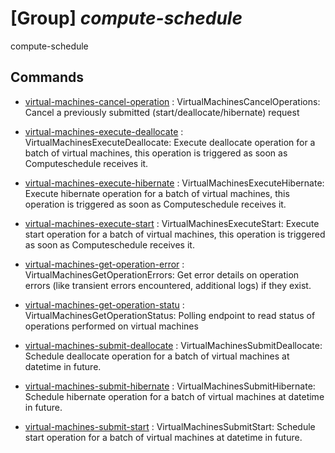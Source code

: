 # [Group] _compute-schedule_

compute-schedule

## Commands

- [virtual-machines-cancel-operation](/Commands/compute-schedule/_virtual-machines-cancel-operation.md)
: VirtualMachinesCancelOperations: Cancel a previously submitted (start/deallocate/hibernate) request

- [virtual-machines-execute-deallocate](/Commands/compute-schedule/_virtual-machines-execute-deallocate.md)
: VirtualMachinesExecuteDeallocate: Execute deallocate operation for a batch of virtual machines, this operation is triggered as soon as Computeschedule receives it.

- [virtual-machines-execute-hibernate](/Commands/compute-schedule/_virtual-machines-execute-hibernate.md)
: VirtualMachinesExecuteHibernate: Execute hibernate operation for a batch of virtual machines, this operation is triggered as soon as Computeschedule receives it.

- [virtual-machines-execute-start](/Commands/compute-schedule/_virtual-machines-execute-start.md)
: VirtualMachinesExecuteStart: Execute start operation for a batch of virtual machines, this operation is triggered as soon as Computeschedule receives it.

- [virtual-machines-get-operation-error](/Commands/compute-schedule/_virtual-machines-get-operation-error.md)
: VirtualMachinesGetOperationErrors: Get error details on operation errors (like transient errors encountered, additional logs) if they exist.

- [virtual-machines-get-operation-statu](/Commands/compute-schedule/_virtual-machines-get-operation-statu.md)
: VirtualMachinesGetOperationStatus: Polling endpoint to read status of operations performed on virtual machines

- [virtual-machines-submit-deallocate](/Commands/compute-schedule/_virtual-machines-submit-deallocate.md)
: VirtualMachinesSubmitDeallocate: Schedule deallocate operation for a batch of virtual machines at datetime in future.

- [virtual-machines-submit-hibernate](/Commands/compute-schedule/_virtual-machines-submit-hibernate.md)
: VirtualMachinesSubmitHibernate: Schedule hibernate operation for a batch of virtual machines at datetime in future.

- [virtual-machines-submit-start](/Commands/compute-schedule/_virtual-machines-submit-start.md)
: VirtualMachinesSubmitStart: Schedule start operation for a batch of virtual machines at datetime in future.
